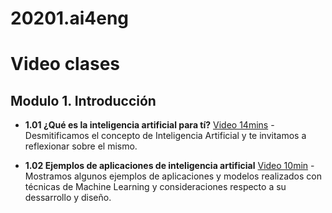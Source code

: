 # 20201.ai4eng

# Video clases

## Modulo 1. Introducción

- **1.01 ¿Qué es la inteligencia artificial para tí?** [Video 14mins](https://www.youtube.com/watch?v=y3mRk4C9tpM) - Desmitificamos el concepto de Inteligencia Artificial y te invitamos a reflexionar sobre el mismo.

- **1.02 Ejemplos de aplicaciones de inteligencia artificial** [Video 10min](https://www.youtube.com/watch?v=javJB3_oQK4) - Mostramos algunos ejemplos de aplicaciones y modelos realizados con técnicas de Machine Learning y consideraciones respecto a su dessarrollo y diseño.
